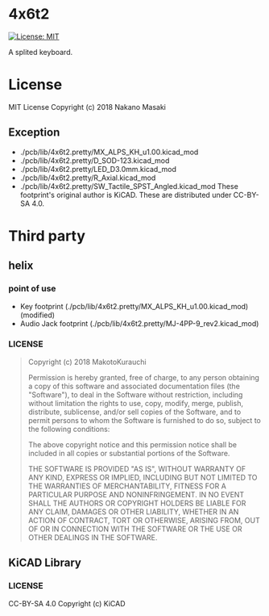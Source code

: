 # 4x6t2
[![License: MIT](https://img.shields.io/badge/License-MIT-yellow.svg)](https://opensource.org/licenses/MIT)

A splited keyboard.
# License
MIT License 
Copyright (c) 2018 Nakano Masaki
## Exception
 * ./pcb/lib/4x6t2.pretty/MX_ALPS_KH_u1.00.kicad_mod
 * ./pcb/lib/4x6t2.pretty/D_SOD-123.kicad_mod
 * ./pcb/lib/4x6t2.pretty/LED_D3.0mm.kicad_mod
 * ./pcb/lib/4x6t2.pretty/R_Axial.kicad_mod
 * ./pcb/lib/4x6t2.pretty/SW_Tactile_SPST_Angled.kicad_mod
These footprint's original author is KiCAD.
These are distributed under CC-BY-SA 4.0.

# Third party
## helix
### point of use
 * Key footprint (./pcb/lib/4x6t2.pretty/MX_ALPS_KH_u1.00.kicad_mod) (modified)
 * Audio Jack footprint (./pcb/lib/4x6t2.pretty/MJ-4PP-9_rev2.kicad_mod)
### LICENSE
>Copyright (c) 2018 MakotoKurauchi
>
>Permission is hereby granted, free of charge, to any person obtaining a copy
>of this software and associated documentation files (the "Software"), to deal
>in the Software without restriction, including without limitation the rights
>to use, copy, modify, merge, publish, distribute, sublicense, and/or sell
>copies of the Software, and to permit persons to whom the Software is
>furnished to do so, subject to the following conditions:
>
>The above copyright notice and this permission notice shall be included in all
>copies or substantial portions of the Software.
>
>THE SOFTWARE IS PROVIDED "AS IS", WITHOUT WARRANTY OF ANY KIND, EXPRESS OR
>IMPLIED, INCLUDING BUT NOT LIMITED TO THE WARRANTIES OF MERCHANTABILITY,
>FITNESS FOR A PARTICULAR PURPOSE AND NONINFRINGEMENT. IN NO EVENT SHALL THE
>AUTHORS OR COPYRIGHT HOLDERS BE LIABLE FOR ANY CLAIM, DAMAGES OR OTHER
>LIABILITY, WHETHER IN AN ACTION OF CONTRACT, TORT OR OTHERWISE, ARISING FROM,
>OUT OF OR IN CONNECTION WITH THE SOFTWARE OR THE USE OR OTHER DEALINGS IN THE
>SOFTWARE.

## KiCAD Library
### LICENSE
CC-BY-SA 4.0
Copyright (c) KiCAD
